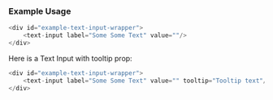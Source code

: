 ### Example Usage

```js
<div id="example-text-input-wrapper">
    <text-input label="Some Some Text" value=""/>
</div>
```

Here is a Text Input with tooltip prop:

```js
<div id="example-text-input-wrapper">
    <text-input label="Some Some Text" value="" tooltip="Tooltip text"/>
</div>
```